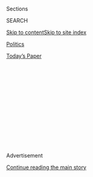 <div id="app">

<div>

<div>

<div>

<div class="NYTAppHideMasthead css-1q2w90k e1suatyy0">

<div class="section css-ui9rw0 e1suatyy2">

<div class="css-eph4ug er09x8g0">

<div class="css-6n7j50">

</div>

<span class="css-1dv1kvn">Sections</span>

<div class="css-10488qs">

<span class="css-1dv1kvn">SEARCH</span>

</div>

[Skip to content](#site-content)[Skip to site
index](#site-index)

</div>

<div id="masthead-section-label" class="css-1wr3we4 eaxe0e00">

[Politics](https://www.nytimes.com/section/politics)

</div>

<div class="css-10698na e1huz5gh0">

</div>

</div>

<div id="masthead-bar-one" class="section hasLinks css-15hmgas e1csuq9d3">

<div class="css-uqyvli e1csuq9d0">

</div>

<div class="css-1uqjmks e1csuq9d1">

</div>

<div class="css-9e9ivx">

[](https://myaccount.nytimes.com/auth/login?response_type=cookie&client_id=vi)

</div>

<div class="css-1bvtpon e1csuq9d2">

[Today’s
Paper](https://www.nytimes.com/section/todayspaper)

</div>

</div>

</div>

</div>

<div data-aria-hidden="false">

<div id="site-content" data-role="main">

<div>

<div class="css-1aor85t" style="opacity:0.000000001;z-index:-1;visibility:hidden">

<div class="css-1hqnpie">

<div class="css-epjblv">

<span class="css-17xtcya">[Politics](/section/politics)</span><span class="css-x15j1o">|</span><span class="css-fwqvlz">John
Kelly, New Chief of Staff, Is Seen as Beacon of
Discipline</span>

</div>

<div class="css-k008qs">

<div class="css-1iwv8en">

<span class="css-18z7m18"></span>

<div>

</div>

</div>

<span class="css-1n6z4y">https://nyti.ms/2u6S8jm</span>

<div class="css-1705lsu">

<div class="css-4xjgmj">

<div class="css-4skfbu" data-role="toolbar" data-aria-label="Social Media Share buttons, Save button, and Comments Panel with current comment count" data-testid="share-tools">

  - 
  - 
  - 
  - 
    
    <div class="css-6n7j50">
    
    </div>

  - 

</div>

</div>

</div>

</div>

</div>

</div>

<div id="NYT_TOP_BANNER_REGION" class="css-13pd83m">

</div>

<div id="top-wrapper" class="css-1sy8kpn">

<div id="top-slug" class="css-l9onyx">

Advertisement

</div>

[Continue reading the main
story](#after-top)

<div class="ad top-wrapper" style="text-align:center;height:100%;display:block;min-height:250px">

<div id="top" class="place-ad" data-position="top" data-size-key="top">

</div>

</div>

<div id="after-top">

</div>

</div>

<div id="sponsor-wrapper" class="css-1hyfx7x">

<div id="sponsor-slug" class="css-19vbshk">

Supported by

</div>

[Continue reading the main
story](#after-sponsor)

<div id="sponsor" class="ad sponsor-wrapper" style="text-align:center;height:100%;display:block">

</div>

<div id="after-sponsor">

</div>

</div>

<div class="css-1vkm6nb ehdk2mb0">

# John Kelly, New Chief of Staff, Is Seen as Beacon of Discipline

</div>

<div class="css-79elbk" data-testid="photoviewer-wrapper">

<div class="css-z3e15g" data-testid="photoviewer-wrapper-hidden">

</div>

<div class="css-1a48zt4 ehw59r15" data-testid="photoviewer-children">

![<span class="css-16f3y1r e13ogyst0" data-aria-hidden="true">President
Trump and John F. Kelly in May. Mr. Trump, who picked Mr. Kelly on
Friday to be his next chief of staff, praised him on Twitter as a “great
American.”</span><span class="css-cnj6d5 e1z0qqy90" itemprop="copyrightHolder"><span class="css-1ly73wi e1tej78p0">Credit...</span><span><span>Doug
Mills/The New York
Times</span></span></span>](https://static01.nyt.com/images/2017/07/29/us/politics/29dc-kelly/merlin-to-scoop-125349080-386594-articleLarge.jpg?quality=75&auto=webp&disable=upscale)

</div>

</div>

<div class="css-xt80pu e12qa4dv0">

<div class="css-18e8msd">

<div class="css-vp77d3 epjyd6m0">

<div class="css-1baulvz">

By [<span class="css-1baulvz" itemprop="name">Ron
Nixon</span>](http://www.nytimes.com/by/ron-nixon) and
[<span class="css-1baulvz last-byline" itemprop="name">Michael D.
Shear</span>](http://www.nytimes.com/by/michael-d-shear)

</div>

</div>

  - July 28,
    2017

  - 
    
    <div class="css-4xjgmj">
    
    <div class="css-d8bdto" data-role="toolbar" data-aria-label="Social Media Share buttons, Save button, and Comments Panel with current comment count" data-testid="share-tools">
    
      - 
      - 
      - 
      - 
        
        <div class="css-6n7j50">
        
        </div>
    
      - 
    
    </div>
    
    </div>

</div>

</div>

<div class="section meteredContent css-1r7ky0e" name="articleBody" itemprop="articleBody">

<div class="css-1fanzo5 StoryBodyCompanionColumn">

<div class="css-53u6y8">

WASHINGTON — President Trump frequently referred to John F. Kelly as one
of “my generals,” the three senior military leaders he recruited for his
team. On Friday, Mr. Trump decided to see whether Mr. Kelly, a retired
four-star Marine Corps general, could impose a new sense of discipline
on an unruly and chaotic West Wing.

Mr. Kelly, who became a star in Mr. Trump’s eyes for overseeing
immigration policy as secretary of homeland security, will become the
president’s second chief of staff. He replaces Reince Priebus, the
establishment Republican who never completely meshed with Mr. Trump. Mr.
Priebus was ousted after a [nasty public feud with Anthony
Scaramucci](https://www.nytimes.com/2017/07/27/us/politics/scaramucci%2Dpriebus%2Dleaks.html?_r=0),
the new White House communications director.

The square-jawed Mr. Kelly, the first general to hold the chief of staff
position since Alexander M. Haig during the Nixon administration, will
be an imposing and strait-laced figure in a West Wing filled with
constantly warring aides and advisers, most of whom came to Washington
with virtually no experience in federal government before Mr. Trump’s
victory last year.

“John has also done a spectacular job at Homeland Security,” [Mr. Trump
wrote on
Twitter](https://twitter.com/realDonaldTrump/status/891039237319143424),
calling Mr. Kelly a “great American” and saying he had been a “true star
of my Administration.”

</div>

</div>

<div class="css-1fanzo5 StoryBodyCompanionColumn">

<div class="css-53u6y8">

Mr. Kelly’s arrival in his new post on Monday could signal a new
stability at the White House, but only if Mr. Trump gives him the
authority to crack down on the behavior of his other aides. As a real
estate developer, Mr. Trump has operated with a staff that has often
seemed out of control.

The selection of Mr. Kelly was quickly praised by both Republicans and
Democrats, who expressed hope that he would bring a swift end to the
distracting feuds among the president’s staff.

“The kind of discipline that he is going to bring is important,” Senator
Richard Blumenthal, Democrat of Connecticut, said on CNN shortly after
the president’s announcement. “I hope that we’re at a turning point
now.”

Mr. Kelly had no previous connection to Mr. Trump until he was nominated
to join his administration, though he has long nurtured bipartisan
support from members of Congress. And he was not always in lock step
with Mr. Trump’s policies, publicly questioning the need for a full
border wall with Mexico and calling Russia a threat to the United States
as the president signaled a friendlier approach to Moscow.

But over the six months of his tenure leading the Department of Homeland
Security, Mr. Kelly, whom friends describe as unafraid to challenge his
superiors, emerged as an important and highly visible surrogate for the
president.

</div>

</div>

<div class="css-1fanzo5 StoryBodyCompanionColumn">

<div class="css-53u6y8">

He took a hard line against illegal immigration and waded into the
Russia election interference controversy by defending Jared Kushner, Mr.
Trump’s son-in-law and senior adviser, [who
tried](https://www.nytimes.com/2017/05/26/us/politics/kushner-talked-to-russian-envoy-about-creating-secret-channel-with-kremlin.html)
to open back channel communications with the Kremlin. Mr. Kelly said it
was “no big deal.”

For Mr. Trump, the decision to put Mr. Kelly in charge at the White
House reflected a deep desire for someone who can project the kind of
strength and decisiveness that the president never saw during the six
months that Mr. Priebus occupied the corner office down the hall from
the Oval Office.

Mr. Priebus rarely exhibited the kind of top-down control over the
president’s staff that is typical in a White House, where the chief of
staff often exerts strict control over the president’s time, the
administration’s agenda and the public message coming from the
communications office.

Mr. Kelly, who ran the military’s operations in Central America, South
America and the Caribbean, has the kind of experience that Mr. Trump
respects: a chest full of medals attesting to his valor and
accomplishments.

But Mr. Kelly is also a veteran of the political wars in Washington,
where he has built longstanding relationships with members of Congress
in both parties. Yet, as homeland security secretary, Mr. Kelly has
lashed out at critics.

In May, Mr. Kelly was criticized after being caught on an open
microphone at a Coast Guard Academy graduation suggesting that Mr. Trump
use a sword “on the press.”

</div>

</div>

<div class="css-1fanzo5 StoryBodyCompanionColumn">

<div class="css-53u6y8">

During a speech at George Washington University in April, Mr. Kelly
denounced congressional critics of the Department of Homeland Security,
saying they should “shut up” and assume the agency is acting
appropriately and following the law.

“If lawmakers do not like the laws they’ve passed and we are charged to
enforce, then they should have the courage and skill to change the
laws,” Mr. Kelly said. “Otherwise they should shut up and support the
men and women on the front lines.”

Such tough talk has played well within the Trump administration, but
Juliette Kayyem, a former homeland security official in President Barack
Obama’s administration who initially supported Mr. Kelly, [wrote on
Twitter](https://twitter.com/juliettekayyem/status/891040377402273792)
that he had been a “disappointment” for those who supported him “as a
calming force” in the administration.

But more than anything, Mr. Kelly’s willingness to carry out Mr. Trump’s
immigration policies endeared him to the White House.

He forcefully backed Mr. Trump on the need for a travel ban on visitors
from seven Muslim countries. The ban, which was allowed to go into
limited effect by the Supreme Court, was later reduced to six countries.

Mr. Kelly, whose deputy, Elaine C. Duke, will become acting secretary,
has unleashed the full force of his department on illegal immigration.
Under Immigration and Customs Enforcement, part of the Department of
Homeland Security, there has been a substantial increase in the number
of undocumented immigrants rounded up for deportation, many of whom were
excluded because of Obama administration policies. Apprehensions at the
border of people illegally crossing it are also down.

Those results have given the Trump administration, which has largely
been unable to gain traction on health care and other issues, one of the
few areas in which it can claim success.

Mr. Trump was particularly pleased with the results at the Mexican
border. In a speech on Long Island on Friday before announcing the staff
shift, the president praised Mr. Kelly’s work, calling him “one of our
great stars.”

</div>

</div>

</div>

<div>

</div>

<div>

</div>

<div>

</div>

<div>

<div id="bottom-wrapper" class="css-1ede5it">

<div id="bottom-slug" class="css-l9onyx">

Advertisement

</div>

[Continue reading the main
story](#after-bottom)

<div id="bottom" class="ad bottom-wrapper" style="text-align:center;height:100%;display:block;min-height:90px">

</div>

<div id="after-bottom">

</div>

</div>

</div>

</div>

</div>

## Site Index

<div>

</div>

## Site Information Navigation

  - [© <span>2020</span> <span>The New York Times
    Company</span>](https://help.nytimes.com/hc/en-us/articles/115014792127-Copyright-notice)

<!-- end list -->

  - [NYTCo](https://www.nytco.com/)
  - [Contact
    Us](https://help.nytimes.com/hc/en-us/articles/115015385887-Contact-Us)
  - [Work with us](https://www.nytco.com/careers/)
  - [Advertise](https://nytmediakit.com/)
  - [T Brand Studio](http://www.tbrandstudio.com/)
  - [Your Ad
    Choices](https://www.nytimes.com/privacy/cookie-policy#how-do-i-manage-trackers)
  - [Privacy](https://www.nytimes.com/privacy)
  - [Terms of
    Service](https://help.nytimes.com/hc/en-us/articles/115014893428-Terms-of-service)
  - [Terms of
    Sale](https://help.nytimes.com/hc/en-us/articles/115014893968-Terms-of-sale)
  - [Site
    Map](https://spiderbites.nytimes.com)
  - [Help](https://help.nytimes.com/hc/en-us)
  - [Subscriptions](https://www.nytimes.com/subscription?campaignId=37WXW)

</div>

</div>

</div>

</div>
